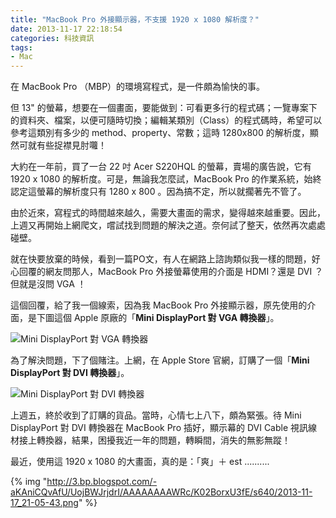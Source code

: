 ```yaml
---
title: "MacBook Pro 外接顯示器，不支援 1920 x 1080 解析度？"
date: 2013-11-17 22:18:54
categories: 科技資訊
tags:
- Mac
---
```


在 MacBook Pro （MBP）的環境寫程式，是一件頗為愉快的事。

但 13" 的螢幕，想要在一個畫面，要能做到：可看更多行的程式碼；一覽專案下的資料夾、檔案，以便可隨時切換；編輯某類別（Class）的程式碼時，希望可以參考這類別有多少的 method、property、常數；這時 1280x800 的解析度，顯然可就有些捉襟見肘囖！
<!-- more -->

大約在一年前，買了一台 22 吋 Acer S220HQL 的螢幕，賣場的廣告說，它有 1920 x 1080 的解析度。可是，無論我怎麼試，MacBook Pro 的作業系統，始終認定這螢幕的解析度只有 1280 x 800 。因為搞不定，所以就擱著先不管了。

由於近來，寫程式的時間越來越久，需要大畫面的需求，變得越來越重要。因此，上週又再開始上網爬文，嚐試找到問題的解決之道。奈何試了整天，依然再次處處碰壁。

就在快要放棄的時候，看到一篇PO文，有人在網路上諮詢類似我一樣的問題，好心回覆的網友問那人，MacBook Pro 外接螢幕使用的介面是 HDMI？還是 DVI ？但就是沒問 VGA ！

這個回覆，給了我一個線索，因為我 MacBook Pro 外接顯示器，原先使用的介面，是下圖這個 Apple 原廠的「__Mini DisplayPort 對 VGA 轉換器__」。

![Mini DisplayPort 對 VGA 轉換器](http://3.bp.blogspot.com/-ud1OL1E8AfY/Uoi98OPbLSI/AAAAAAAAWRM/HfzLwsZcCOE/s320/MB572_AV1.jpeg)

為了解決問題，下了個賭注。上網，在 Apple Store 官網，訂購了一個「__Mini DisplayPort 對 DVI 轉換器__」。

![Mini DisplayPort 對 DVI 轉換器](http://3.bp.blogspot.com/-IsfrYv5XvnU/Uoi98JBrRxI/AAAAAAAAWRI/D97QjRfAWPE/s320/MB570_AV1.jpeg)

上週五，終於收到了訂購的貨品。當時，心情七上八下，頗為緊張。待 Mini DisplayPort 對 DVI 轉換器在 MacBook Pro 插好，顯示幕的 DVI Cable 視訊線材接上轉換器，結果，困擾我近一年的問題，轉瞬間，消失的無影無蹤！

最近，使用這 1920 x 1080 的大畫面，真的是：「爽」＋ est ..........

{% img  "http://3.bp.blogspot.com/-aKAniCQvAfU/UojBWJrjdrI/AAAAAAAAWRc/K02BorxU3fE/s640/2013-11-17_21-05-43.png" %}
